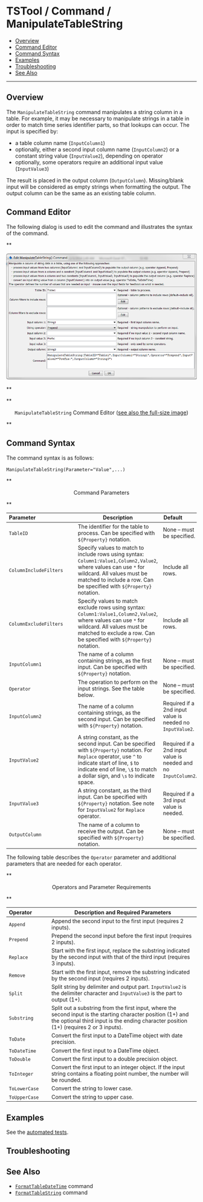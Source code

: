 # TSTool / Command / ManipulateTableString #

* [Overview](#overview)
* [Command Editor](#command-editor)
* [Command Syntax](#command-syntax)
* [Examples](#examples)
* [Troubleshooting](#troubleshooting)
* [See Also](#see-also)

-------------------------

## Overview ##

The `ManipulateTableString` command manipulates a string column in a table.
For example, it may be necessary to manipulate strings in a table in order to
match time series identifier parts, so that lookups can occur.  The input is specified by:

* a table column name (`InputColumn1`)
* optionally, either a second input column name (`InputColumn2`) or a constant string value (`InputValue2`), depending on operator
* optionally, some operators require an additional input value (`InputValue3`)

The result is placed in the output column (`OutputColumn`).
Missing/blank input will be considered as empty strings when formatting the output.
The output column can be the same as an existing table column.

## Command Editor ##

The following dialog is used to edit the command and illustrates the syntax of the command.

**<p style="text-align: center;">
![ManipulateTableString](ManipulateTableString.png)
</p>**

**<p style="text-align: center;">
`ManipulateTableString` Command Editor (<a href="../ManipulateTableString.png">see also the full-size image</a>)
</p>**

## Command Syntax ##

The command syntax is as follows:

```text
ManipulateTableString(Parameter="Value",...)
```
**<p style="text-align: center;">
Command Parameters
</p>**

| **Parameter**&nbsp;&nbsp;&nbsp;&nbsp;&nbsp;&nbsp;&nbsp;&nbsp;&nbsp;&nbsp;&nbsp;&nbsp;&nbsp;&nbsp;&nbsp;&nbsp;&nbsp;&nbsp;&nbsp;&nbsp;&nbsp;&nbsp;&nbsp;&nbsp;&nbsp;&nbsp; | **Description** | **Default**&nbsp;&nbsp;&nbsp;&nbsp;&nbsp;&nbsp;&nbsp;&nbsp;&nbsp;&nbsp; |
| --------------|-----------------|----------------- |
|`TableID`|The identifier for the table to process.  Can be specified with `${Property}` notation.|None – must be specified.|
|`ColumnIncludeFilters`|Specify values to match to include rows using syntax: `Column1:Value1,Column2,Value2`, where values can use `*` for wildcard.  All values must be matched to include a row.  Can be specified with `${Property}` notation.|Include all rows.|
|`ColumnExcludeFilters`|Specify values to match exclude rows using syntax: `Column1:Value1,Column2,Value2`, where values can use `*` for wildcard.  All values must be matched to exclude a row.  Can be specified with `${Property}` notation.|Include all rows.|
|`InputColumn1`|The name of a column containing strings, as the first input.  Can be specified with `${Property}` notation.|None – must be specified.|
|`Operator`|The operation to perform on the input strings.  See the table below.|None – must be specified.|
|`InputColumn2`|The name of a column containing strings, as the second input.  Can be specified with `${Property}` notation.|Required if a 2nd input value is needed no `InputValue2`.|
|`InputValue2`|A string constant, as the second input.  Can be specified with `${Property}` notation.  For `Replace` operator, use `^` to indicate start of line, `$` to indicate end of line, `\$` to match a dollar sign, and `\s` to indicate space.|Required if a 2nd input value is needed and no `InputColumn2`.|
|`InputValue3`|A string constant, as the third input.  Can be specified with `${Property}` notation.  See note for `InputValue2` for `Replace` operator.|Required if a 3rd input value is needed.|
|`OutputColumn`|The name of a column to receive the output.  Can be specified with `${Property}` notation.|None – must be specified.|

The following table describes the `Operator` parameter and additional  parameters that are needed for each operator.

**<p style="text-align: center;">
Operators and Parameter Requirements
</p>**

|**Operator**&nbsp;&nbsp;&nbsp;&nbsp;&nbsp;&nbsp;&nbsp;&nbsp;&nbsp;&nbsp;|**Description and Required Parameters**|
| --|--|
|`Append` | Append the second input to the first input (requires 2 inputs). |
|`Prepend` | Prepend the second input before the first input (requires 2 inputs). |
|`Replace` | Start with the first input, replace the substring indicated by the second input with that of the third input (requires 3 inputs). |
|`Remove` | Start with the first input, remove the substring indicated by the second input (requires 2 inputs). |
|`Split` | Split string by delimiter and output part. `InputValue2` is the delimiter character and `InputValue3` is the part to output (1+). |
|`Substring` | Split out a substring from the first input, where the second input is the starting character position (1+) and the optional third input is the ending character position (1+) (requires 2 or 3 inputs). |
|`ToDate` | Convert the first input to a DateTime object with date precision. |
|`ToDateTime` | Convert the first input to a DateTime object. |
|`ToDouble` | Convert the first input to a double precision object. |
|`ToInteger` | Convert the first input to an integer object.  If the input string contains a floating point number, the number will be rounded. |
|`ToLowerCase` | Convert the string to lower case. |
|`ToUpperCase` | Convert the string to upper case. |

## Examples ##

See the [automated tests](https://github.com/OpenCDSS/cdss-app-tstool-test/tree/master/test/regression/commands/general/ManipulateTableString).

## Troubleshooting ##

## See Also ##

* [`FormatTableDateTime`](../FormatTableDateTime/FormatTableDateTime.md) command
* [`FormatTableString`](../FormatTableString/FormatTableString.md) command
